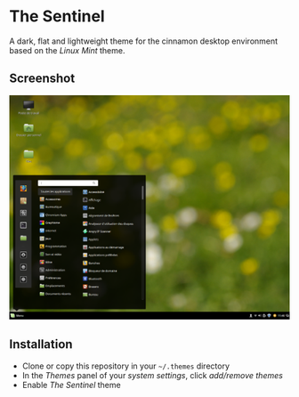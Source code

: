 #  The Sentinel
A dark, flat and lightweight theme for the cinnamon desktop environment based on the *Linux Mint* theme.

## Screenshot
![Screen shot of the sentinel theme](screenshot.png "Screenshot of the sentinel theme")

## Installation
- Clone or copy this repository in your `~/.themes` directory
- In the *Themes* panel of your *system settings*, click *add/remove themes*
- Enable *The Sentinel* theme